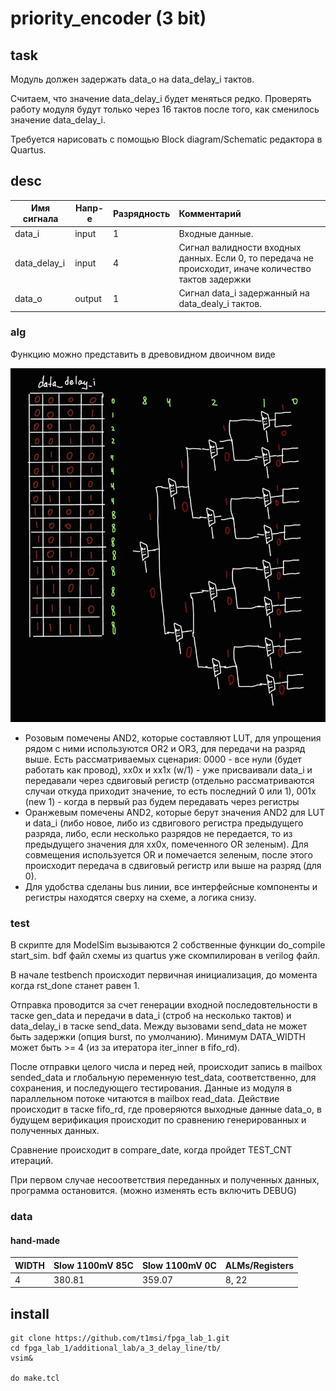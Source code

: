 # priority_encoder (3 bit)

## task
Модуль должен задержать data_o на data_delay_i тактов.

Считаем, что значение data_delay_i будет меняться редко. Проверять работу модуля будут только через 16 тактов после того, как сменилось значение data_delay_i.

Требуется нарисовать с помощью Block diagram/Schematic редактора в Quartus.

## desc

| Имя сигнала  | Напр-е | Разрядность | Комментарий                                                                                           |
| ------------ | ------ | ----------- | :---------------------------------------------------------------------------------------------------- |
| data_i       | input  | 1           | Входные данные.                                                                                       |
| data_delay_i | input  | 4           | Сигнал валидности входных данных. Если 0, то передача не происходит, иначе количество тактов задержки |
| data_o       | output | 1           | Сигнал data_i задержанный на data_dealy_i тактов.                                                     |


### alg
Функцию можно представить в древовидном двоичном виде

![](attachments/LUT.jpg)

- Розовым помечены AND2, которые составляют LUT, для упрощения рядом с ними используются OR2 и OR3, для передачи на разряд выше. Есть рассматриваемых сценария: 0000 - все нули (будет работать как провод), xx0x и xx1x (w/1) - уже присваивали data_i и передавали через сдвиговый регистр (отдельно рассматриваются случаи откуда приходит значение, то есть последний 0 или 1), 001x (new 1) - когда в первый раз будем передавать через регистры
- Оранжевым помечены AND2, которые берут значения AND2 для LUT и data_i (либо новое, либо из сдвигового регистра предыдущего разряда, либо, если несколько разрядов не передается, то из предыдущего значения для xx0x, помеченного OR зеленым). Для совмещения используется OR и помечается зеленым, после этого происходит передача в сдвиговый регистр или выше на разряд (для 0).
- Для удобства сделаны bus линии, все интерфейсные компоненты и регистры находятся сверху на схеме, а логика снизу.

### test
В скрипте для ModelSim вызываются 2 собственные функции do_compile start_sim. bdf файл схемы из quartus уже скомпилирован в verilog файл.

В начале testbench происходит первичная инициализация, до момента когда rst_done станет равен 1.

Отправка проводится за счет генерации входной последовтельности в таске gen_data и передачи в data_i (строб на несколько тактов) и data_delay_i в таске send_data. Между вызовами send_data не может быть задержки (опция burst, по умолчанию). Минимум DATA_WIDTH может быть >= 4 (из за итератора iter_inner в fifo_rd).

После отправки целого числа и перед ней, происходит запись в mailbox sended_data и глобальную переменную test_data, соответственно, для сохранения, и последующего тестирования. Данные из модуля в параллельном потоке читаются в mailbox read_data. Действие происходит в таске fifo_rd, где проверяются выходные данные data_o, в будущем верификация происходит по сравнению генерированных и полученных данных.

Сравнение происходит в compare_date, когда пройдет TEST_CNT итераций.

При первом случае несоответствия переданных и полученных данных, программа остановится. (можно изменять есть включить DEBUG)

### data
#### hand-made
| WIDTH | Slow 1100mV 85C | Slow 1100mV 0C | ALMs/Registers |
| ----- | --------------- | -------------- | -------------- |
| 4     | 380.81          | 359.07         | 8, 22          | 


## install

```
git clone https://github.com/t1msi/fpga_lab_1.git
cd fpga_lab_1/additional_lab/a_3_delay_line/tb/
vsim&

do make.tcl
```